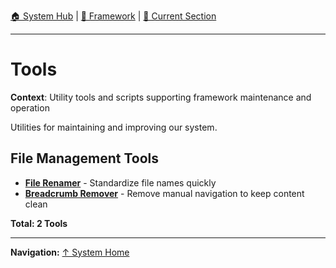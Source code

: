 [🏠 System Hub](INDEX.md) | [📁 Framework](./) | [📖 Current Section](#)

---

# Tools

**Context**: Utility tools and scripts supporting framework maintenance and operation


Utilities for maintaining and improving our system.

## File Management Tools
- **[File Renamer](tools/file-renamer.md)** - Standardize file names quickly
- **[Breadcrumb Remover](tools/breadcrumb-remover.md)** - Remove manual navigation to keep content clean

**Total: 2 Tools**

---
**Navigation:** [↑ System Home](INDEX.md)
